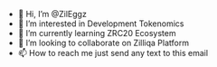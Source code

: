 - 👋 Hi, I’m @ZilEggz
- 👀 I’m interested in Development Tokenomics
- 🌱 I’m currently learning ZRC20 Ecosystem
- 💞️ I’m looking to collaborate on Zilliqa Platform
- 📫 How to reach me just send any text to this email

<!---
ZilEggz/ZilEggz is a ✨ special ✨ repository because its `README.md` (this file) appears on your GitHub profile.
You can click the Preview link to take a look at your changes.
--->
